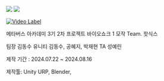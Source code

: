 <img src="https://img.shields.io/badge/unity-%23000000.svg?&style=for-the-badge&logo=unity&logoColor=white" /> <img src="https://img.shields.io/badge/blender-%23F5792A.svg?&style=for-the-badge&logo=blender&logoColor=white" />

[![Video Label](http://img.youtube.com/vi/4T2UUT2355M/0.jpg)](https://youtu.be/4T2UUT2355M)

메타버스 아카데미 3기
2차 프로젝트 바이오쇼크 1 모작
Team. 핫식스

팀장 김동수
유니티 김동수, 공혜지, 박재현
TA 성예린

제작 기간 : 2024.07.22 ~ 2024.08.16

제작툴: Unity URP, Blender, 
